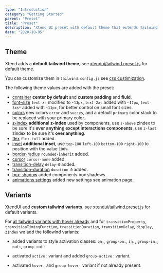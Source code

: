 ```yaml
---
type: "Introduction"
category: "Getting Started"
parent: "Preset"
title: "Preset"
description: "Xtend UI preset with default theme that extends Tailwind default theme."
date: "2020-10-05"
---
```


## Theme

Xtend adds a **default tailwind theme**, see [xtendui/tailwind.preset.js](https://github.com/minimit/xtendui/blob/beta/tailwind.preset.js) for default theme.

You can customize them in `tailwind.config.js` see [css custimization](/introduction/setup#css-customization).

The following theme values are added with the preset:

* [container](https://tailwindcss.com/docs/container) **center by default** and **custom padding** and **fluid**.
* [font-size](https://tailwindcss.com/docs/font-size) `text-xs` modified to `~13px`, `text-2xs` added with `~12px`, `text-3xs*` added with `~11px`, for better control on small font sizes.
* [colors](https://tailwindcss.com/docs/customizing-colors) new colors `error` and `succes`, and a default `primary` color stack to be replaced with your primary color.
* [z-index](https://tailwindcss.com/docs/font-size) **additional z-index** used by components, use `z-above` zindex to be sure it's **over anything except interactions components**, use `z-last` zindex to be sure it's **over anything**.
* [flex](https://tailwindcss.com/docs/flex) `flex-full` added.
* [inset](https://tailwindcss.com/docs/top-right-bottom-left) **additional inset**, use `top-100` `left-100` `bottom-100` `right-100` to position with the value `100%`.
* [border-radius](https://tailwindcss.com/docs/border-radius) `rounded-inherit` added.
* [cursor](https://tailwindcss.com/docs/cursor) `cursor-none` added.
* [transition-delay](https://tailwindcss.com/docs/transition-delay) `delay-0` added.
* [transition-duration](https://tailwindcss.com/docs/transition-duration) `duration-0` added.
* [box-shadow](https://tailwindcss.com/docs/box-shadow) added components box shadows.
* [animations settings](/components/animation) added new settings see animation page.

## Variants

XtendUI add **custom tailwind variants**, see [xtendui/tailwind.preset.js](https://github.com/minimit/xtendui/blob/beta/tailwind.preset.js) for default variants.

For [all tailwind variants with hover already](https://github.com/tailwindlabs/tailwindcss/blob/master/stubs/defaultConfig.stub.js) and for `transitionProperty`, `transitionTimingFunction`, `transitionDuration`, `transitionDelay`, `display`, `zIndex` we add the followind variants:

- added variants to style activation classes: `on:`, `group-on:`, `in:`, `group-in:`, `out:`, `group-out:`

- activated `active:` variant and added `group-active:` variant.

- activated `hover:` and `group-hover:` variant if not already present.

